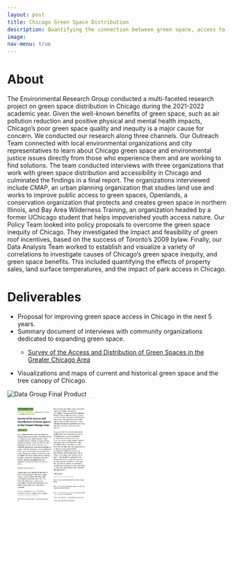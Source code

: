 ```yaml
---
layout: post
title: Chicago Green Space Distribution
description: Quantifying the connection between green space, access to green space, and environmental justice issues in Chicago
image:
nav-menu: true
---
```


# About
The Environmental Research Group conducted a multi-faceted research project on green space distribution in Chicago during the 2021-2022 academic year. Given the well-known benefits of green space, such as air pollution reduction and positive physical and mental health impacts, Chicago’s poor green space quality and inequity is a major cause for concern. We conducted our research along three channels. Our Outreach Team connected with local environmental organizations and city representatives to learn about Chicago green space and environmental justice issues directly from those who experience them and are working to find solutions. The team conducted interviews with three organizations that work with green space distribution and accessibility in Chicago and culminated the findings in a final report. The organizations interviewed include CMAP, an urban planning organization that studies land use and works to improve public access to green spaces, Openlands, a conservation organization that protects and creates green space in northern Illinois, and Bay Area Wilderness Training, an organization headed by a former UChicago student that helps impoverished youth access nature. Our Policy Team looked into policy proposals to overcome the green space inequity of Chicago. They investigated the impact and feasibility of green roof incentives, based on the success of Toronto’s 2009 bylaw. Finally, our Data Analysis Team worked to establish and visualize a variety of correlations to investigate causes of Chicago’s green space inequity, and green space benefits. This included quantifying the effects of property sales, land surface temperatures, and the impact of park access in Chicago.

# Deliverables
* Proposal for improving green space access in Chicago in the next 5 years. 
* Summary document of interviews with community organizations dedicated to expanding green space.
  * <p><a href="asset/images/Green Space Summary Report.pdf">Survey of the Access and Distribution of Green Spaces in the Greater Chicago Area</a></p>
* Visualizations and maps of current and historical green space and the tree canopy of Chicago.

<div class="row">
  <div class="column" style="width:60%">
    <img src="assets/images/erg.png" alt="Data Group Final Product">
  </div>
  <div class="column" style="width:40%">
    <img src="assets/images/GreenSpaceOverview.png" alt="Fact Sheet">
  </div>
</div>

<embed src="asset/images/Green Space Summary Report.pdf" />

